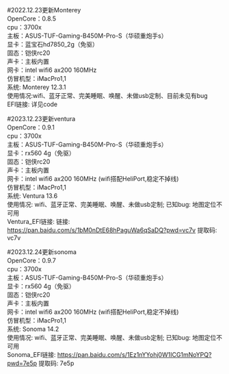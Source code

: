 #2022.12.23更新Monterey  
OpenCore：0.8.5  
cpu：3700x  
主板：ASUS-TUF-Gaming-B450M-Pro-S（华硕重炮手s）  
显卡：蓝宝石hd7850_2g（免驱）  
固态：铠侠rc20  
声卡：主板内置  
网卡：intel wifi6 ax200 160MHz  
仿冒机型：iMacPro1,1  
系统: Monterey 12.3.1  
使用情况:wifi、蓝牙正常、完美睡眠、唤醒、未做usb定制、目前未见有bug  
EFI链接: 详见code  


#2023.12.23更新ventura  
OpenCore：0.9.1  
cpu：3700x  
主板：ASUS-TUF-Gaming-B450M-Pro-S（华硕重炮手s）  
显卡：rx560 4g（免驱）  
固态：铠侠rc20  
声卡：主板内置  
网卡：intel wifi6 ax200 160MHz  (wifi搭配HeliPort,稳定不掉线)  
仿冒机型：iMacPro1,1  
系统: Ventura 13.6  
使用情况: wifi、蓝牙正常、完美睡眠、唤醒、未做usb定制; 已知bug: 地图定位不可用  
Ventura_EFI链接: 链接: https://pan.baidu.com/s/1bM0nDtE68hPaguWa6qSaDQ?pwd=vc7v 提取码: vc7v  


#2023.12.24更新sonoma  
OpenCore：0.9.7  
cpu：3700x  
主板：ASUS-TUF-Gaming-B450M-Pro-S（华硕重炮手s）  
显卡：rx560 4g（免驱）  
固态：铠侠rc20  
声卡：主板内置  
网卡：intel wifi6 ax200 160MHz  (wifi搭配HeliPort,稳定不掉线)  
仿冒机型：iMacPro1,1  
系统: Sonoma 14.2  
使用情况: wifi、蓝牙正常、完美睡眠、唤醒、未做usb定制; 已知bug: 地图定位不可用  
Sonoma_EFI链接: https://pan.baidu.com/s/1Ez1nYYohj0W1ICG1mNoYPQ?pwd=7e5p 提取码: 7e5p  
